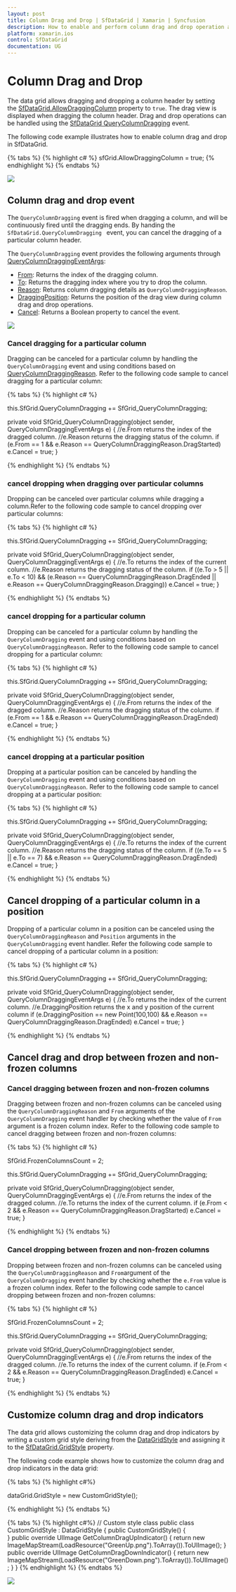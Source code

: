 ```yaml
---
layout: post
title: Column Drag and Drop | SfDataGrid | Xamarin | Syncfusion
description: How to enable and perform column drag and drop operation and its customization.
platform: xamarin.ios
control: SfDataGrid
documentation: UG
---
```


# Column Drag and Drop

The data grid allows dragging and dropping a column header by setting the [SfDataGrid.AllowDraggingColumn](http://help.syncfusion.com/cr/cref_files/xamarin-ios/Syncfusion.SfDataGrid.iOS~Syncfusion.SfDataGrid.SfDataGrid~AllowDraggingColumn.html) property to `true`. The drag view is displayed when dragging the column header. Drag and drop operations can be handled using the [SfDataGrid QueryColumnDragging](http://help.syncfusion.com/cr/cref_files/xamarin-ios/Syncfusion.SfDataGrid.iOS~Syncfusion.SfDataGrid.SfDataGrid~QueryColumnDragging_EV.html) event. 

The following code example illustrates how to enable column drag and drop in SfDataGrid.

{% tabs %}
{% highlight c# %}
sfGrid.AllowDraggingColumn = true;
{% endhighlight %}
{% endtabs %}

![](SfDataGrid_images/ColumnDragandDrop.gif)

## Column drag and drop event

The `QueryColumnDragging` event is fired when dragging a column, and will be continuously fired until the dragging ends. By handing the `SfDataGrid.QueryColumnDragging ` event, you can cancel the dragging of a particular column header.

The `QueryColumnDragging` event provides the following arguments through [QueryColumnDraggingEventArgs](http://help.syncfusion.com/cr/cref_files/xamarin-ios/Syncfusion.SfDataGrid.iOS~Syncfusion.SfDataGrid.QueryColumnDraggingEventArgs.html):

* [From](http://help.syncfusion.com/cr/cref_files/xamarin-ios/Syncfusion.SfDataGrid.iOS~Syncfusion.SfDataGrid.QueryColumnDraggingEventArgs~From.html): Returns the index of the dragging column.
* [To](http://help.syncfusion.com/cr/cref_files/xamarin-ios/Syncfusion.SfDataGrid.iOS~Syncfusion.SfDataGrid.QueryColumnDraggingEventArgs~To.html): Returns the dragging index where you try to drop the column.
* [Reason](http://help.syncfusion.com/cr/cref_files/xamarin-ios/Syncfusion.SfDataGrid.iOS~Syncfusion.SfDataGrid.QueryColumnDraggingEventArgs~Reason.html): Returns column dragging details as `QueryColumnDraggingReason`.
* [DraggingPosition](http://help.syncfusion.com/cr/cref_files/xamarin-ios/Syncfusion.SfDataGrid.iOS~Syncfusion.SfDataGrid.QueryColumnDraggingEventArgs~DraggingPosition.html): Returns the position of the drag view during column drag and drop operations.
* [Cancel](https://msdn.microsoft.com/en-us/library/system.componentmodel.canceleventargs_properties(v=vs.110).aspx): Returns a Boolean property to cancel the event.

![](SfDataGrid_images/ColumnDragAndDrop.png)

### Cancel dragging for a particular column

Dragging can be canceled for a particular column by handling the `QueryColumnDragging` event and using conditions based on [QueryColumnDraggingReason](http://help.syncfusion.com/cr/cref_files/xamarin-ios/Syncfusion.SfDataGrid.iOS~Syncfusion.SfDataGrid.QueryColumnDraggingReason.html). Refer to the following code sample to cancel dragging for a particular column:

{% tabs %}
{% highlight c# %}

this.SfGrid.QueryColumnDragging += SfGrid_QueryColumnDragging;

private void SfGrid_QueryColumnDragging(object sender, QueryColumnDraggingEventArgs e)
{
    //e.From returns the index of the dragged column.
    //e.Reason returns the dragging status of the column.
    if (e.From == 1 && e.Reason == QueryColumnDraggingReason.DragStarted)
        e.Cancel = true;
}

{% endhighlight %}
{% endtabs %}

### cancel dropping when dragging over particular columns

Dropping can be canceled over particular columns while dragging a column.Refer to the following code sample to cancel dropping over particular columns:

{% tabs %}
{% highlight c# %}

this.SfGrid.QueryColumnDragging += SfGrid_QueryColumnDragging;

private void SfGrid_QueryColumnDragging(object sender, QueryColumnDraggingEventArgs e)
{
    //e.To returns the index of the current column.
    //e.Reason returns the dragging status of the column.
    if ((e.To > 5 || e.To < 10) &&
    (e.Reason == QueryColumnDraggingReason.DragEnded || e.Reason == QueryColumnDraggingReason.Dragging))
        e.Cancel = true;
} 

{% endhighlight %}
{% endtabs %}

### cancel dropping for a particular column

Dropping can be canceled for a particular column by handling the `QueryColumnDragging` event and using conditions based on `QueryColumnDraggingReason`. Refer to the following code sample to cancel dropping for a particular column:

{% tabs %}
{% highlight c# %}

this.SfGrid.QueryColumnDragging += SfGrid_QueryColumnDragging;

private void SfGrid_QueryColumnDragging(object sender, QueryColumnDraggingEventArgs e)
{
    //e.From returns the index of the dragged column.
    //e.Reason returns the dragging status of the column.
    if (e.From == 1 && e.Reason == QueryColumnDraggingReason.DragEnded)
        e.Cancel = true;
}

{% endhighlight %}
{% endtabs %}

### cancel dropping at a particular position

Dropping at a particular position can be canceled by handling the `QueryColumnDragging` event and using conditions based on `QueryColumnDraggingReason`. Refer to the following code sample to cancel dropping at a particular position:

{% tabs %}
{% highlight c# %}

this.SfGrid.QueryColumnDragging += SfGrid_QueryColumnDragging;

private void SfGrid_QueryColumnDragging(object sender, QueryColumnDraggingEventArgs e)
{
    //e.To returns the index of the current column.
    //e.Reason returns the dragging status of the column.
    if ((e.To == 5 || e.To == 7) && e.Reason == QueryColumnDraggingReason.DragEnded)
        e.Cancel = true;
}

{% endhighlight %}
{% endtabs %}

## Cancel dropping of a particular column in a position

Dropping of a particular column in a position can be canceled using the `QueryColumnDraggingReason` and `Position` arguments in the `QueryColumnDragging` event handler. Refer the following code sample to cancel dropping of a particular column in a position:

{% tabs %}
{% highlight c# %}

this.SfGrid.QueryColumnDragging += SfGrid_QueryColumnDragging;

private void SfGrid_QueryColumnDragging(object sender, QueryColumnDraggingEventArgs e)
{
    //e.To returns the index of the current column.
    //e.DraggingPosition returns the x and y position of the current column
     if (e.DraggingPosition == new Point(100,100) && e.Reason == QueryColumnDraggingReason.DragEnded)
                e.Cancel = true;
}

{% endhighlight %}
{% endtabs %}

## Cancel drag and drop between frozen and non-frozen columns

### Cancel dragging between frozen and non-frozen columns

Dragging between frozen and non-frozen columns can be canceled using the `QueryColumnDraggingReason` and `From` arguments of the `QueryColumnDragging` event handler by checking whether the value of `From` argument is a frozen column index. Refer to the following code sample to cancel dragging between frozen and non-frozen columns:

{% tabs %}
{% highlight c# %}

SfGrid.FrozenColumnsCount = 2;

this.SfGrid.QueryColumnDragging += SfGrid_QueryColumnDragging;

private void SfGrid_QueryColumnDragging(object sender, QueryColumnDraggingEventArgs e)
{
    //e.From returns the index of the dragged column.
    //e.To returns the index of the current column.
      if (e.From < 2 && e.Reason == QueryColumnDraggingReason.DragStarted)
        e.Cancel = true;
}

{% endhighlight %}
{% endtabs %}

### Cancel dropping between frozen and non-frozen columns

Dropping between frozen and non-frozen columns can be canceled using the `QueryColumnDraggingReason` and `From`argument of the `QueryColumnDragging` event handler by checking whether the `e.From` value is a frozen column index. Refer to the following code sample to cancel dropping between frozen and non-frozen columns:

{% tabs %}
{% highlight c# %}

SfGrid.FrozenColumnsCount = 2;

this.SfGrid.QueryColumnDragging += SfGrid_QueryColumnDragging;

private void SfGrid_QueryColumnDragging(object sender, QueryColumnDraggingEventArgs e)
{
    //e.From returns the index of the dragged column.
    //e.To returns the index of the current column.
      if (e.From < 2 && e.Reason == QueryColumnDraggingReason.DragEnded)
        e.Cancel = true;
}

{% endhighlight %}
{% endtabs %}

## Customize column drag and drop indicators

The data grid allows customizing the column drag and drop indicators by writing a custom grid style deriving from the [DataGridStyle](http://help.syncfusion.com/cr/cref_files/xamarin-ios/Syncfusion.SfDataGrid.iOS~Syncfusion.SfDataGrid.DataGridStyle.html) and assigning it to the [SfDataGrid.GridStyle](http://help.syncfusion.com/cr/cref_files/xamarin-ios/Syncfusion.SfDataGrid.iOS~Syncfusion.SfDataGrid.SfDataGrid~GridStyle.html) property.

The following code example shows how to customize the column drag and drop indicators in the data grid:

{% tabs %}
{% highlight c#%}

dataGrid.GridStyle = new CustomGridStyle();

{% endhighlight %}
{% endtabs %}

{% tabs %}
{% highlight c#%}
// Custom style class
public class CustomGridStyle : DataGridStyle
{
    public CustomGridStyle()
    {     
    }
    public override UIImage GetColumnDragUpIndicator()
    {
        return new ImageMapStream(LoadResource("GreenUp.png").ToArray()).ToUIImage();
    }
    public override UIImage GetColumnDragDownIndicator()
    {
        return new ImageMapStream(LoadResource("GreenDown.png").ToArray()).ToUIImage();
    }
}
{% endhighlight %}
{% endtabs %}

![](SfDataGrid_images/CustomizedIndicator_Column.png)